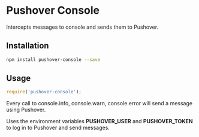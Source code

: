 # Pushover Console

Intercepts messages to console and sends them to Pushover.

## Installation

````bash
npm install pushover-console --save
````

## Usage

````javascript
require('pushover-console');
````

Every call to console.info, console.warn, console.error will send a message
using Pushover.

Uses the environment variables **PUSHOVER_USER** and **PUSHOVER_TOKEN** to log
in to Pushover and send messages.
